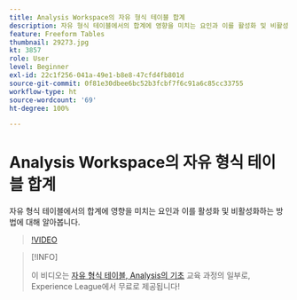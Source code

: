 ```yaml
---
title: Analysis Workspace의 자유 형식 테이블 합계
description: 자유 형식 테이블에서의 합계에 영향을 미치는 요인과 이를 활성화 및 비활성화하는 방법에 대해 알아봅니다.
feature: Freeform Tables
thumbnail: 29273.jpg
kt: 3857
role: User
level: Beginner
exl-id: 22c1f256-041a-49e1-b8e8-47cfd4fb801d
source-git-commit: 0f81e30dbee6bc52b3fcbf7f6c91a6c85cc33755
workflow-type: ht
source-wordcount: '69'
ht-degree: 100%

---
```


# Analysis Workspace의 자유 형식 테이블 합계

자유 형식 테이블에서의 합계에 영향을 미치는 요인과 이를 활성화 및 비활성화하는 방법에 대해 알아봅니다.

>[!VIDEO](https://video.tv.adobe.com/v/29273/?quality=12&learn=on)

>[!INFO]
>
> 이 비디오는 [자유 형식 테이블, Analysis의 기초](https://experienceleague.adobe.com/?recommended=Analytics-U-1-2020.3) 교육 과정의 일부로, Experience League에서 무료로 제공됩니다!
